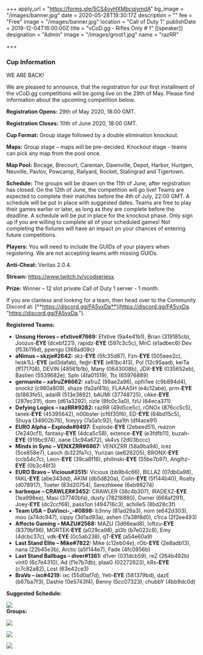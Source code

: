+++
apply_url = "https://forms.gle/5CS4oyHXMbcqjymdA"
bg_image = "/images/banner.jpg"
date = 2020-05-28T19:30:17Z
description = ""
fee = "Free"
image = "/images/banner.jpg"
location = "Call of Duty 1"
publishDate = 2019-12-04T16:00:00Z
title = "vCoD.gg - Rifles Only # 1"
[[speaker]]
designation = "Admin"
image = "/images/groot1.jpg"
name = "razRR"

+++
### **Cup Information**

WE ARE BACK!

We are pleased to announce, that the registration for our first installment of the vCoD.gg competitions will be going live on the 29th of May. Please find information about the upcoming competition below.

**Registration Opens:** 29th of May 2020, 18:00 GMT.

**Registration Closes:** 10th of June 2020, 18:00 GMT.

**Cup Format:** Group stage followed by a double elimination knockout.

**Maps:** Group stage – maps will be pre-decided. Knockout stage - teams can pick any map from the pool once.

**Map Pool:** Bocage, Brecourt, Carentan, Dawnville, Depot, Harbor, Hurtgen, Neuville, Pavlov, Powcamp, Railyard, Rocket, Stalingrad and Tigertown.

**Schedule:** The groups will be drawn on the 11th of June, after registration has closed. On the 12th of June, the competition will go live! Teams are expected to complete their matches before the 4th of July, 22:00 GMT. A schedule will be put in place with suggested dates. Teams are free to play their games earlier or later, as long as they are complete before the deadline. A schedule will be put in place for the knockout phase. Only sign up if you are willing to complete all of your scheduled games! Not completing the fixtures will have an impact on your chances of entering future competitions.

**Players:** You will need to include the GUIDs of your players when registering. We are not accepting teams with missing GUIDs.

**Anti-Cheat:** Veritas 2.0.4.

**Stream:** https://www.twitch.tv/vcodseriesx.

**Prize:** Winner – 12 slot private Call of Duty 1 server - 1 month.

If you are clanless and looking for a team, then head over to the Community Discord at: [**https://discord.gg/FA5vxDa**](https://discord.gg/FA5vxDa. "https://discord.gg/FA5vxDa.").

**Registered Teams:**

* **Unsung Heroes – efxtive#7669:** Efxtive (9a4e41b1), Brian (319185cb), Joozus-**EYE** (dcebf221), rapidz-**EYE** (597c3c5c), MnC (e1adbec6) Dev (f53b116d), ppengu (368ad09c)
* **aNimus – skzje#2642:** skz-**EYE** (5fc35d87), Fzn-**EYE** (505eee2c), lwsk1LL-**EYE** (ad3dafab), fe@r-**EYE** (e81bc4f3), Pol (12c95aad), keiTa (ff171708), DEVIN (48561b1b), Many (0643008b), JDX-**EYE** (035652eb), Bastien (5539682e), Spln (4fa01519), Ttx (65976889)
* **germanite – xa1ruZ#6662:** xa1ruZ (98ae2a96), opfii1ee (c9b894d4), snockz (c980a809), shaze (fa2af41b), FLAAASH (e4c12abe), prm-**EYE** (b1863fe5), adaiiR (513e3892), bAUMI (37748725), cAke-**EYE** (287ec31f), dom (d61a3292), rizle (8fc0c3a0), fzU (64eca371)
* **Defying Logics – razRR#9282:** razRR (49d5ce5c), rONOx (876cc5c5), tanek-**EYE** (45395642), n00bster (cf6f35f6), ED-**EYE** (64bd15c5), Shuya (34902b76), 1ceyyy (7a5a1c92), faa1th (df4ace91)
* **EURO Alpha – Explode#9497:** Explode-**EYE** (2ebeed51), reazon (7e240cf1), fantasy-**EYE** (4dca5c58), extence-**EYE** (e3fdfb11), buzah-**EYE** (919bc974), oane (3c94a672), sk4vs (2d03bccc)
* **Minds in Sync – VENXZRR#6867:** VENXZRR (58a9ba94), icez (5ce858e7), Laoch (b322fa7c), Yurizan (ae626205), BRONX-**EYE** (ccb54c7c), Leon-**EYE** (39ca8f16), philinski-**EYE** (55be7b97), Anglhz-**EYE** (0b3c46f3)
* **EURO Bravo – Vicious#3515:** Vicious (bb9b4c66), BILLAZ (07db0a98), fAKL-**EYE** (abe343dd), AKIM (db5d820a), Colin-**EYE** (5f144b40), Roalty (d078917), Toeter (83d20754), Serezhkeee (6eb98274)
* **barbeque – CRAWLER#3452:** CRAWLER (38c4b307), IRADEXZ-**EYE** (1ea998ee), Masi (37740bfa), dusty (78218880), Owner (668af291), Joey-**EYE** (dc2ccf68), pass1on (494716c3), achilleS (8bd28c3f)
* **Team USA – DaVinci-_-#0898:** b3nny (81ad26a3), nom (e642d303), moo (a74dc947), cippy (3d1ad93a), ashen (7a38f8d0), c1rca (2f2ee493)
* **Affecto Gaming – MAZU#2568:** MAZU (3d66ead8), loftzu-**EYE** (8379bf96), MORTEK-**EYE** (a029ca98), pl3b (b7e022c8), Emy (4dcbc37c), vdk-**EYE** (0c5ab238), qT-**EYE** (a54e60a9)
* **Last Stand Elite – Mike#7822:** Mike (c12eb04e), rOb-**EYE** (2e8adb13), nana (22b45e3b), Arctic (a5f144e7), Fade (4fc0856b)
* **Last Stand Ballbags – diver#1361:** d1ver (031dcb59), reZ (264b492b) vint0 (6c7e4310), Ad (f1e7b7db), plaaG (02272623), kRs-**EYE** (c7c82a82), Lost (63e42ce3)
* **BraVo – ixc#4219:** ixc (55d0af7d), Yeti-**EYE** (581379bd), dazE (b67ba7f3), Dashie (0e5743f4), Benny (5cc07323), chubbY (4bb9dc0d)

**Suggested Schedule:**

![](/images/schedule-2.png)  
**Groups:**

![](/images/groupa-1.PNG)

![](/images/groupb-1.PNG)

![](/images/vcodggc.PNG)